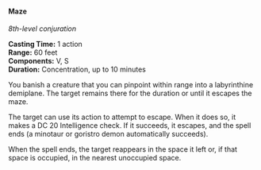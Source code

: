 #### Maze
<!-- TODO Check and tag this spell -->
<!-- markdownlint-disable-next-line no-emphasis-as-heading -->
_8th-level conjuration_

**Casting Time:** 1 action \
**Range:** 60 feet \
**Components:** V, S \
**Duration:** Concentration, up to 10 minutes

You banish a creature that you can pinpoint within range into a labyrinthine demiplane.
The target remains there for the duration or until it escapes the maze.

The target can use its action to attempt to escape.
When it does so, it makes a DC 20 Intelligence check.
If it succeeds, it escapes, and the spell ends (a minotaur or goristro demon automatically succeeds).

When the spell ends, the target reappears in the space it left or, if that space is occupied, in the nearest unoccupied space.
